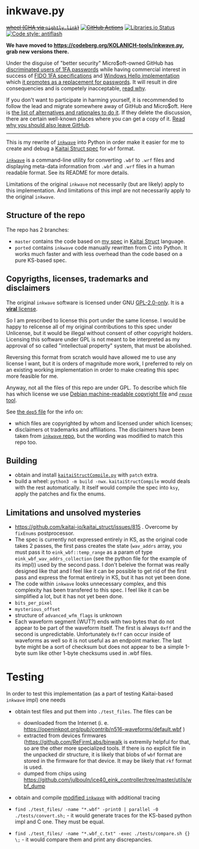 inkwave.py
==========
~~[wheel (GHA via `nightly.link`)](https://nightly.link/KOLANICH-tools/inkwave.py/workflows/CI/master/inkwave-0.CI-py3-none-any.whl)~~
~~[![GitHub Actions](https://github.com/KOLANICH-tools/inkwave.py/workflows/CI/badge.svg)](https://github.com/KOLANICH-tools/inkwave.py/actions/)~~
[![Libraries.io Status](https://img.shields.io/librariesio/github/KOLANICH-tools/inkwave.py.svg)](https://libraries.io/github/KOLANICH-tools/inkwave.py)
[![Code style: antiflash](https://img.shields.io/badge/code%20style-antiflash-FFF.svg)](https://codeberg.org/KOLANICH-tools/antiflash.py)

**We have moved to https://codeberg.org/KOLANICH-tools/inkwave.py, grab new versions there.**

Under the disguise of "better security" Micro$oft-owned GitHub has [discriminated users of 1FA passwords](https://github.blog/2023-03-09-raising-the-bar-for-software-security-github-2fa-begins-march-13/) while having commercial interest in success of [FIDO 1FA specifications](https://fidoalliance.org/specifications/download/) and [Windows Hello implementation](https://support.microsoft.com/en-us/windows/passkeys-in-windows-301c8944-5ea2-452b-9886-97e4d2ef4422) which [it promotes as a replacement for passwords](https://github.blog/2023-07-12-introducing-passwordless-authentication-on-github-com/). It will result in dire consequencies and is competely inacceptable, [read why](https://codeberg.org/KOLANICH/Fuck-GuanTEEnomo).

If you don't want to participate in harming yourself, it is recommended to follow the lead and migrate somewhere away of GitHub and Micro$oft. Here is [the list of alternatives and rationales to do it](https://github.com/orgs/community/discussions/49869). If they delete the discussion, there are certain well-known places where you can get a copy of it. [Read why you should also leave GitHub](https://codeberg.org/KOLANICH/Fuck-GuanTEEnomo).

---

This is my rewrite of [`inkwave`](https://github.com/fread-ink/inkwave) into Python in order make it easier for me to create and debug a [Kaitai Struct spec](https://codeberg.org/KOLANICH-specs/kaitai_struct_formats/blob/eink_wbf/hardware/eink_wbf.ksy) for `wbf` format.

[`inkwave`](https://github.com/fread-ink/inkwave) is a command-line utility for converting `.wbf` to `.wrf` files and displaying meta-data information from `.wbf` and `.wrf` files in a human readable format. See its README for more details.

Limitations of the original `inkwave` not necessarily (but are likely) apply to this implementation. And limitations of this impl are not necessarily apply to the original `inkwave`.

Structure of the repo
---------------------

The repo has 2 branches:

* `master` contains the code based on [my spec](https://codeberg.org/KOLANICH-specs/kaitai_struct_formats/blob/eink_wbf/hardware/eink_wbf.ksy) in [Kaitai Struct](https://github.com/kaitai-io/kaitai_struct) language.
* `ported` contains `inkwave` code manually rewritten from C into Python. It works much faster and with less overhead than the code based on a pure KS-based spec.


Copyrigths, licenses, trademarks and disclaimers
-------------------------------------------------

The original `inkwave` software is licensed under GNU [GPL-2.0-only](./COPYING.md). It is a [**viral** license](https://en.wikipedia.org/wiki/Viral_license).

So I am prescribed to license this port under the same license. I would be happy to relicense all of my original contributions to this spec under Unlicense, but it would be illegal without consent of other copyright holders. Licensing this software under GPL is not meant to be interpreted as my approval of so called "intellectual property" system, that must be abolished.

Reversing this format from scratch would have allowed me to use any license I want, but it is orders of magnitude more work, I preferred to rely on an existing working implementation in order to make creating this spec more feasible for me.

Anyway, not all the files of this repo are under GPL. To describe which file has which license we use [Debian machine-readable copyright file](https://www.debian.org/doc/packaging-manuals/copyright-format/1.0/) and [`reuse` tool](https://github.com/fsfe/reuse-tool).

See [the `dep5` file](./.reuse/dep5) for the info on:

* which files are copyrighted by whom and licensed under which licenses;
* disclaimers ot trademarks and affiliations. The disclaimers have been taken from [`inkwave` repo](https://github.com/fread-ink/inkwave), but the wording was modified to match this repo too.


Building
--------
* obtain and install [`kaitaiStructCompile.py`](https://codeberg.org/kaitaiStructCompile/kaitaiStructCompile.py) with `patch` extra.
* build a wheel: `python3 -m build -nwx`. `kaitaiStructCompile` would deals with the rest automatically. It itself would compile the spec into `ksy`, apply the patches and fix the enums.

Limitations and unsolved mysteries
----------------------------------
* https://github.com/kaitai-io/kaitai_struct/issues/815 . Overcome by `fixEnums` postprocessor.
* The spec is currently not expressed entirely in KS, as the original code takes 2 passes, the first pass creates the state (`wav_addrs` array, you must pass it to `eink_wbf::temp_range` as a param of type `eink_wbf_wav_addrs_collection` (see the python file for the example of its impl)) used by the second pass. I don't beleive the format was really designed like that and I feel like it can be possible to get rid of the first pass and express the format entirely in KS, but it has not yet been done.
* The code within `inkwave` looks unnecessary complex, and this complexity has been transfered to this spec. I feel like it can be simplified a lot, but it has not yet been done.
* `bits_per_pixel`
* `mysterious_offset`
* structure of `advanced_wfm_flags` is unknown
* Each waveform segment (WUT?) ends with two bytes that do not appear to be part of the waveform itself. The first is always `0xff` and the second is unpredictable. Unfortunately `0xff` can occur inside of waveforms as well so it is not useful as an endpoint marker. The last byte might be a sort of checksum but does not appear to be a simple 1-byte sum like other 1-byte checksums used in .wbf files.

# Testing
In order to test this implementation (as a part of testing Kaitai-based `inkwave` impl) one needs

* obtain test files and put them into `./test_files`. The files can be

    * downloaded from the Internet (i. e. https://openinkpot.org/pub/contrib/n516-waveforms/default.wbf )
    * extracted from devices firmwares (https://github.com/ReFirmLabs/binwalk is extremily helpful for that, so are the other more specialized tools. If there is no explicit file in the unpacked dir structure, it is likely that blobs of `wbf` format are stored in the firmware for that device. It may be likely that `rkf` format is used.
    * dumped from chips using https://github.com/julbouln/ice40_eink_controller/tree/master/utils/wbf_dump

* obtain and compile [modified `inkwave`](https://codeberg.org/KOLANICH-tools/inkwave/tree/private) with additional tracing
* `find ./test_files/ -name "*.wbf" -print0 | parallel -0 ./tests/convert.sh;` - it would generate traces for the KS-based python impl and C one. They must be equal.
* `find ./test_files/ -name "*.wbf_c.txt" -exec ./tests/compare.sh {} \;` - it would compare them and print any discrepancies.

